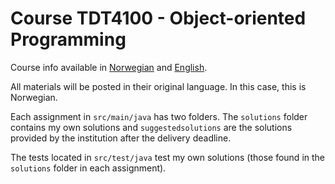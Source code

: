 # Course TDT4100 - Object-oriented Programming

Course info available in [Norwegian](https://www.ntnu.no/studier/emner/TDT4100) and [English](https://www.ntnu.edu/studies/courses/TDT4100).

All materials will be posted in their original language. In this case, this is Norwegian.

Each assignment in `src/main/java` has two folders. The `solutions` folder contains my own solutions and `suggestedsolutions` are the solutions provided by the institution after the delivery deadline.

The tests located in `src/test/java` test my own solutions (those found in the `solutions` folder in each assignment).
